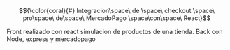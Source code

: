 $${\color{coral}{#} Integracion\space\ de \space\ checkout \space\ pro\space\ de\space\ MercadoPago \space\con\space\ React}$$

Front realizado con react simulacion de productos de una tienda.
Back con Node, express y mercadopago
